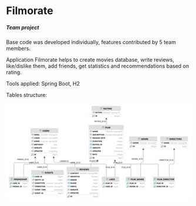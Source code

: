 # Filmorate
##### Team project

Base code was developed individually, features contributed by 5 team members.

Application Filmorate helps to create movies database, write reviews, like/dislike them, add friends, get statistics and recommendations based on rating.

Tools applied: Spring Boot, H2

Tables structure:

![Diagram](/filmorate.png)
